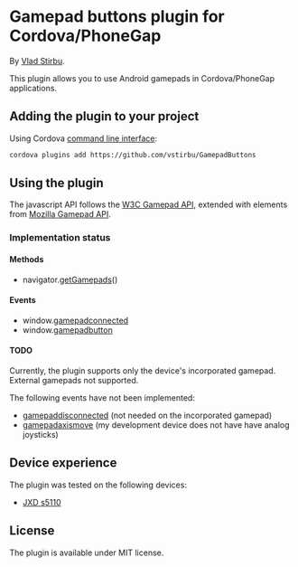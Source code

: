 # Gamepad buttons plugin for Cordova/PhoneGap

By [Vlad Stirbu](https://github.com/vstirbu).

This plugin allows you to use Android gamepads in Cordova/PhoneGap applications.

## Adding the plugin to your project

Using Cordova [command line interface](http://cordova.apache.org/docs/en/edge/guide_cli_index.md.html#The%20Command-Line%20Interface):

```bash
cordova plugins add https://github.com/vstirbu/GamepadButtons
```
	
## Using the plugin

The javascript API follows the [W3C Gamepad API](https://dvcs.w3.org/hg/gamepad/raw-file/default/gamepad.html), extended with elements from [Mozilla Gamepad API](https://developer.mozilla.org/en-US/docs/API/Gamepad/Using_Gamepad_API).

### Implementation status

#### Methods

* navigator.[getGamepads](https://dvcs.w3.org/hg/gamepad/raw-file/default/gamepad.html#idl-def-Navigator)()

#### Events

* window.[gamepadconnected](https://dvcs.w3.org/hg/gamepad/raw-file/default/gamepad.html#the-gamepadconnected-event)
* window.[gamepadbutton](https://developer.mozilla.org/en-US/docs/Web/Guide/API/Gamepad?redirectlocale=en-US&redirectslug=API%2FGamepad%2FUsing_Gamepad_API#nslDOMGamepadButtonEvent)

#### TODO

Currently, the plugin supports only the device's incorporated gamepad. External gamepads not supported.

The following events have not been implemented:

* [gamepaddisconnected](https://dvcs.w3.org/hg/gamepad/raw-file/default/gamepad.html#the-gamepaddisconnected-event) (not needed on the incorporated gamepad)
* [gamepadaxismove](https://developer.mozilla.org/en-US/docs/Web/Guide/API/Gamepad?redirectlocale=en-US&redirectslug=API%2FGamepad%2FUsing_Gamepad_API#nslDOMGamepadAxisMoveEvent) (my development device does not have have analog joysticks)

## Device experience

The plugin was tested on the following devices:

* [JXD s5110](http://www.jxd.hk/products.asp?id=611&selectclassid=009006)

## License

The plugin is available under MIT license.
